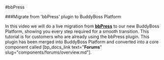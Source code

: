 #bbPress

###Migrate from 'bbPress' plugin to BuddyBoss Platform

In this video we will do a live migration from [**bbPress**](https://wordpress.org/plugins/bbpress/) to our new BuddyBoss Platform, showing you every step required for a smooth transition. This tutorial is for customers who are already using the bbPress plugin. This plugin has been merged into BuddyBoss Platform and converted into a core component called [bp_docs_link text="**Forums**" slug="components/forums/overview.md"].